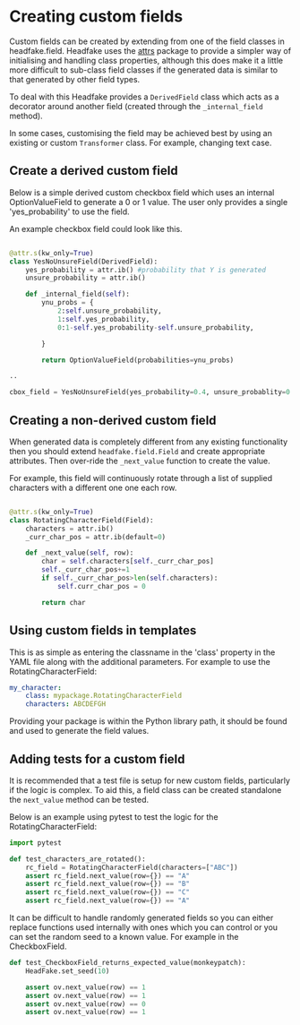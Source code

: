 # Creating custom fields

Custom fields can be created by extending from one of the field classes in headfake.field. Headfake uses the [attrs](https://www.attrs.org) package  to provide a simpler way of initialising and handling class properties, although this does make it a little more difficult to sub-class field classes if the generated data is similar to that generated by other field types.

To deal with this Headfake provides a `DerivedField` class which acts as a decorator around another field (created through the `_internal_field` method).

In some cases, customising the field may be achieved best by using an existing or custom `Transformer` class. For example, changing text case.


## Create a derived custom field
Below is a simple derived custom checkbox field which uses an internal OptionValueField to generate a 0 or 1 value. The user only provides a single 'yes_probability' to use the field.

An example checkbox field could look like this.
```python

@attr.s(kw_only=True)
class YesNoUnsureField(DerivedField):
    yes_probability = attr.ib() #probability that Y is generated
	unsure_probability = attr.ib()

    def _internal_field(self):
        ynu_probs = {
        	2:self.unsure_probability,
            1:self.yes_probability,
            0:1-self.yes_probability-self.unsure_probability,

        }

        return OptionValueField(probabilities=ynu_probs)

..

cbox_field = YesNoUnsureField(yes_probability=0.4, unsure_probablity=0.05)

```

## Creating a non-derived custom field
When generated data is completely different from any existing functionality then you should extend `headfake.field.Field` and create appropriate attributes. Then over-ride the `_next_value` function to create the value.

For example, this field will continuously rotate through a list of supplied characters with a different one one each row.

```python

@attr.s(kw_only=True)
class RotatingCharacterField(Field):
    characters = attr.ib()
    _curr_char_pos = attr.ib(default=0)

    def _next_value(self, row):
        char = self.characters[self._curr_char_pos]
        self._curr_char_pos+=1
        if self._curr_char_pos>len(self.characters):
            self.curr_char_pos = 0

        return char

```

## Using custom fields in templates
This is as simple as entering the classname in the 'class' property in the YAML file along with the additional parameters. For example to use the RotatingCharacterField:

```yaml
my_character:
    class: mypackage.RotatingCharacterField
    characters: ABCDEFGH
```

Providing your package is within the Python library path, it should be found and used to generate the field values.


## Adding tests for a custom field
It is recommended that a test file is setup for new custom fields, particularly if the logic is complex.
To aid this, a field class can be created standalone the `next_value` method can be tested.

Below is an example using pytest to test the logic for the RotatingCharacterField:

```python
import pytest

def test_characters_are_rotated():
    rc_field = RotatingCharacterField(characters=["ABC"])
    assert rc_field.next_value(row={}) == "A"
    assert rc_field.next_value(row={}) == "B"
    assert rc_field.next_value(row={}) == "C"
    assert rc_field.next_value(row={}) == "A"
```

It can be difficult to handle randomly generated fields so you can either replace functions used internally with ones which you can control or you can set the random seed to a known value. For example in the CheckboxField.

```python
def test_CheckboxField_returns_expected_value(monkeypatch):
    HeadFake.set_seed(10)

    assert ov.next_value(row) == 1
    assert ov.next_value(row) == 1
    assert ov.next_value(row) == 0
    assert ov.next_value(row) == 1
```

